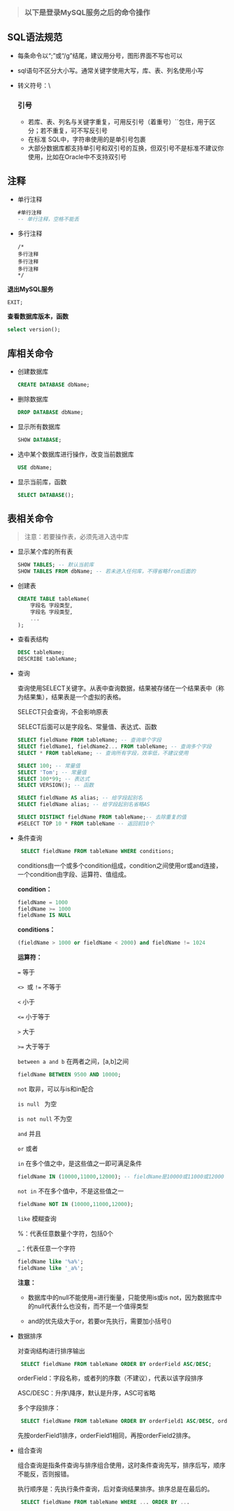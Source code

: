 > ### 以下是登录MySQL服务之后的命令操作




## SQL语法规范

- 每条命令以“;”或“/g”结尾，建议用分号，图形界面不写也可以

- sql语句不区分大小写。通常关键字使用大写，库、表、列名使用小写

- 转义符号：\

  ### 引号

  - 若库、表、列名与关键字重复，可用反引号（着重号）``包住，用于区分；若不重复，可不写反引号
  - 在标准 SQL中，字符串使用的是单引号包裹
  - 大部分数据库都支持单引号和双引号的互换，但双引号不是标准不建议你使用，比如在Oracle中不支持双引号



## 注释

- 单行注释

    ```sql
    #单行注释
    -- 单行注释，空格不能丢
    ```

- 多行注释

      /*
      多行注释
      多行注释
      多行注释
      */
  
  

**退出MySQL服务**

```sql
EXIT;
```



**查看数据库版本，函数**

```sql
select version();
```

## 库相关命令

- 创建数据库

    ```sql
    CREATE DATABASE dbName;
    ```

- 删除数据库

    ```sql
    DROP DATABASE dbName;
    ```

- 显示所有数据库

    ```sql
    SHOW DATABASE;
    ```

- 选中某个数据库进行操作，改变当前数据库

    ```sql
    USE dbName;
    ```

- 显示当前库，函数

    ```sql
    SELECT DATABASE();
    ```

## 表相关命令


> 注意：若要操作表，必须先进入选中库


- 显示某个库的所有表

    ```sql
    SHOW TABLES; -- 默认当前库
    SHOW TABLES FROM dbName; -- 若未进入任何库，不得省略from后面的
    ```

- 创建表

    ```sql
    CREATE TABLE tableName(
        字段名 字段类型,
        字段名 字段类型,
        ...
    );
    ```

- 查看表结构

    ```sql
    DESC tableName;
    DESCRIBE tableName;
    ```

- 查询

  查询使用SELECT关键字。从表中查询数据，结果被存储在一个结果表中（称为结果集），结果表是一个虚拟的表格。
  
  SELECT只会查询，不会影响原表
  
  SELECT后面可以是字段名、常量值、表达式、函数

    ```sql
    SELECT fieldName FROM tableName; -- 查询单个字段
    SELECT fieldName1, fieldName2... FROM tableName; -- 查询多个字段
    SELECT * FROM tableName; -- 查询所有字段，效率低，不建议使用

    SELECT 100; -- 常量值
    SELECT 'Tom'; -- 常量值
    SELECT 100*99; -- 表达式
    SELECT VERSION(); -- 函数

    SELECT fieldName AS alias; -- 给字段起别名
    SELECT fieldName alias; -- 给字段起别名省略AS

    SELECT DISTINCT fieldName FROM tableName;-- 去除重复的值
    #SELECT TOP 10 * FROM tableName -- 返回前10个
    ```

- 条件查询
  ```sql
   SELECT fieldName FROM tableName WHERE conditions;
  ```

  conditions由一个或多个condition组成，condition之间使用or或and连接，一个condition由字段、运算符、值组成。
  
  **condition：**
  
  ```sql
  fieldName = 1000
  fieldName >= 1000
  fieldName IS NULL
  ```
  
  **conditions：**
  
  ```sql
  (fieldName > 1000 or fieldName < 2000) and fieldName != 1024
  ```
  
  **运算符：**
  
  `=`  等于
  
  `<> `或 `!=` 不等于
  
  `<` 小于
  
  `<=` 小于等于
  
  `>` 大于
  
  `>=` 大于等于
  
  `between a and b` 在两者之间，[a,b]之间
  
  ```sql
  fieldName BETWEEN 9500 AND 10000;
  ```
  
  `not` 取非，可以与is和in配合
  
  `is null `  为空
  
  `is not null` 不为空
  
  `and` 并且
  
  `or` 或者
  
  `in` 在多个值之中，是这些值之一即可满足条件
  
  ```sql
  fieldName IN (10000,11000,12000); -- fieldName是10000或11000或12000
  ```
  
  `not in` 不在多个值中，不是这些值之一
  
  ```sql
  fieldName NOT IN (10000,11000,12000);
  ```
  
  `like` 模糊查询
  
  %：代表任意数量个字符，包括0个
  
  _：代表任意一个字符
  
  ```sql
  fieldName like '%a%';
  fieldName like '_a%';
  ```
  
  **注意：**
  
  - 数据库中的null不能使用=进行衡量，只能使用is或is not，因为数据库中的null代表什么也没有，而不是一个值得类型
  
  - and的优先级大于or，若要or先执行，需要加小括号()
  
    
  
- 数据排序

    对查询结构进行排序输出

    ```sql
     SELECT fieldName FROM tableName ORDER BY orderField ASC/DESC;
    ```

    orderField：字段名称，或者列的序数（不建议），代表以该字段排序

    ASC/DESC：升序\降序，默认是升序，ASC可省略

    

    多个字段排序：

    ```sql
     SELECT fieldName FROM tableName ORDER BY orderField1 ASC/DESC, orderField2 ASC/DESC;
    ```

    先按orderField1排序，orderField1相同，再按orderField2排序。

    

- 组合查询

  组合查询是指条件查询与排序组合使用，这时条件查询先写，排序后写，顺序不能反，否则报错。

  执行顺序是：先执行条件查询，后对查询结果排序。排序总是在最后的。

  ```sql
   SELECT fieldName FROM tableName WHERE ... ORDER BY ...
  ```

  
